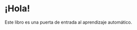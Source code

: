 # ¡Hola!

Este libro es una puerta de entrada al aprendizaje automático.


```{tableofcontents}
```
